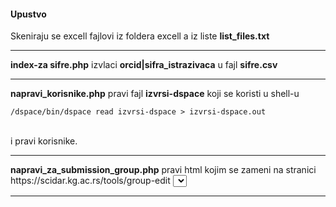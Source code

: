 
<h4>Upustvo</h4>
<p>
  Skeniraju se excell fajlovi iz foldera excell a iz liste <b>list_files.txt</b>
</p>
<hr>
<p>
  <b>index-za sifre.php</b> izvlaci <b>orcid|sifra_istrazivaca</b> u fajl <b>sifre.csv</b>
</p>
<hr>
<p>
  <b>napravi_korisnike.php</b> pravi fajl <b>izvrsi-dspace</b> koji se koristi u shell-u 
</p>  
<code>/dspace/bin/dspace read izvrsi-dspace > izvrsi-dspace.out</code>
 <p>
  <br>
  i pravi korisnike.
</p>  
<hr>
<p>
  <b>napravi_za_submission_group.php</b> pravi html kojim se zameni na stranici  https://scidar.kg.ac.rs/tools/group-edit <code><select></code> <b>EPerson Members</b> sa svim clanovma grupe, na taj nacin se bulk dodaju novi clanovi.
</p> 
  
<hr>
